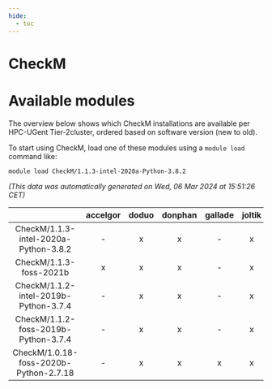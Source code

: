 ```yaml
---
hide:
  - toc
---
```


CheckM
======

# Available modules


The overview below shows which CheckM installations are available per HPC-UGent Tier-2cluster, ordered based on software version (new to old).

To start using CheckM, load one of these modules using a `module load` command like:

```shell
module load CheckM/1.1.3-intel-2020a-Python-3.8.2
```

*(This data was automatically generated on Wed, 06 Mar 2024 at 15:51:26 CET)*  

| |accelgor|doduo|donphan|gallade|joltik|skitty|
| :---: | :---: | :---: | :---: | :---: | :---: | :---: |
|CheckM/1.1.3-intel-2020a-Python-3.8.2|-|x|x|-|x|x|
|CheckM/1.1.3-foss-2021b|x|x|x|-|x|x|
|CheckM/1.1.2-intel-2019b-Python-3.7.4|-|x|x|-|x|x|
|CheckM/1.1.2-foss-2019b-Python-3.7.4|-|x|x|-|x|x|
|CheckM/1.0.18-foss-2020b-Python-2.7.18|-|x|x|x|x|x|
